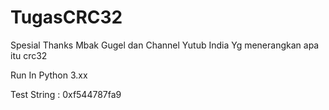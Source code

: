 # TugasCRC32


Spesial Thanks Mbak Gugel dan Channel Yutub India Yg menerangkan apa itu crc32

Run In Python 3.xx

Test String : 0xf544787fa9
